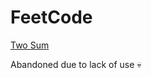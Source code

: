# FeetCode
[Two Sum](https://code.kamiak.org/problems/two-sum)

Abandoned due to lack of use :skull:
